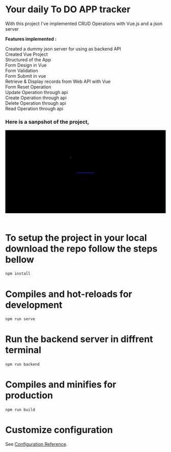 # Your daily To DO APP tracker
With this project I've implemented CRUD Operations with Vue.js and a json server

<strong>Features implemented :</strong>

Created a dummy json server for using as backend API </br>
Created Vue Project </br>
Structured of the App </br>
Form Design in Vue </br>
Form Validation </br>
Form Submit in vue </br>
Retrieve & Display records from Web API with Vue </br>
Form Reset Operation </br>
Update Operation through api </br>
Create Operation through api </br>
Delete Operation through api </br>
Read Operation through api </br>

<h3>Here is a sanpshot of the project,</h3>

![TO DO APP](https://github.com/sarkeranik/to-do-app/blob/e5a818f88f547ac05b4e231df4e3263e7018d8a1/project%20demo.gif) </br> </br>

# To setup the project in your local download the repo follow the steps bellow

```
npm install
```

# Compiles and hot-reloads for development

```
npm run serve
```

# Run the backend server in diffrent terminal
```
npm run backend
```

# Compiles and minifies for production

```
npm run build
```

# Customize configuration

See [Configuration Reference](https://cli.vuejs.org/config/).
